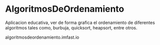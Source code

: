 # AlgoritmosDeOrdenamiento
Aplicacion educativa, ver de forma grafica el ordenamiento de diferentes algoritmos tales como, burbuja, quicksort, heapsort, entre otros.

algoritmosdeordenamiento.imfast.io
